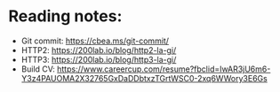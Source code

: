# Reading notes:
- Git commit: https://cbea.ms/git-commit/
- HTTP2: https://200lab.io/blog/http2-la-gi/
- HTTP3: https://200lab.io/blog/http3-la-gi/
- Build CV: https://www.careercup.com/resume?fbclid=IwAR3jU6m6-Y3z4PAUOMA2X32765GxDaDDbtxzTGrtWSC0-2xq6WWory3E6Gs